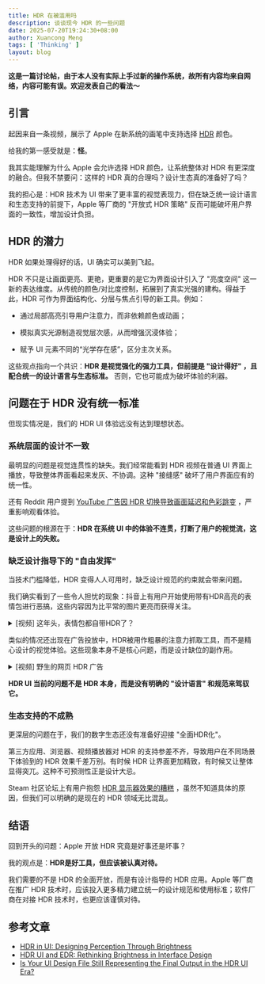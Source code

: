 ```yaml
---
title: HDR 在被滥用吗
description: 谈谈现今 HDR 的一些问题
date: 2025-07-20T19:24:30+08:00
author: Xuancong Meng
tags: [ 'Thinking' ]
layout: blog
---
```


<script>
import BiliPlayer from '$lib/components/BiliPlayer.svelte';
</script>

**这是一篇讨论帖，由于本人没有实际上手过新的操作系统，故所有内容均来自网络，内容可能有误。欢迎发表自己的看法～**

## 引言

起因来自一条视频，展示了 Apple 在新系统的画笔中支持选择 [HDR](https://en.wikipedia.org/wiki/High_dynamic_range) 颜色。

<BiliPlayer bv="BV1TW33zdE2T" />

给我的第一感受就是：**怪**。

我其实能理解为什么 Apple 会允许选择 HDR 颜色，让系统整体对 HDR 有更深度的融合。但我不禁要问：这样的 HDR 真的合理吗？设计生态真的准备好了吗？

我的担心是：HDR 技术为 UI 带来了更丰富的视觉表现力，但在缺乏统一设计语言和生态支持的前提下，Apple 等厂商的 "开放式 HDR
策略" 反而可能破坏用户界面的一致性，增加设计负担。

## HDR 的潜力

HDR 如果处理得好的话，UI 确实可以美到飞起。

HDR 不只是让画面更亮、更艳，更重要的是它为界面设计引入了 "亮度空间" 这一新的表达维度。从传统的颜色/对比度控制，拓展到了真实光强的建构。得益于此，HDR
可作为界面结构化、分层与焦点引导的新工具。例如：

- 通过局部高亮引导用户注意力，而非依赖颜色或动画；

- 模拟真实光源制造视觉层次感，从而增强沉浸体验；

- 赋予 UI 元素不同的“光学存在感”，区分主次关系。

这些观点指向一个共识：**HDR 是视觉强化的强力工具，但前提是 "设计得好" ，且配合统一的设计语言与生态标准。** 否则，它也可能成为破坏体验的利器。

## 问题在于 HDR 没有统一标准

但现实情况是，我们的 HDR UI 体验远没有达到理想状态。

### 系统层面的设计不一致

最明显的问题是视觉连贯性的缺失。我们经常能看到 HDR 视频在普通 UI 界面上播放，导致整体界面看起来发灰、不协调。这种 "接缝感"
破坏了用户界面应有的统一性。

还有 Reddit
用户提到 [YouTube 广告因 HDR 切换导致画面延迟和色彩跳变](https://www.reddit.com/r/appletv/comments/x2al6l/youtube_adverts_causing_huge_delay_because_tv/)
，严重影响观看体验。

这些问题的根源在于：**HDR 在系统 UI 中的体验不连贯，打断了用户的视觉流，这是设计上的失败。**

### 缺乏设计指导下的 "自由发挥"

当技术门槛降低，HDR 变得人人可用时，缺乏设计规范的约束就会带来问题。

我们确实看到了一些令人担忧的现象：抖音上有用户开始使用带有HDR高亮的表情包进行恶搞，这些内容因为比平常的图片更亮而获得关注。

<details>
  <summary>[视频] 这年头，表情包都自带HDR了？</summary>
  <BiliPlayer bv="BV1HkTuzcE7V" />
</details>

类似的情况还出现在广告投放中，HDR被用作粗暴的注意力抓取工具，而不是精心设计的视觉体验。这些现象本身不是核心问题，而是设计缺位的副作用。

<details>
  <summary>[视频] 野生的网页 HDR 广告</summary>
  <BiliPlayer bv="BV1sw4m1d7L1" />
</details>


**HDR UI 当前的问题不是 HDR 本身，而是没有明确的 "设计语言" 和规范来驾驭它。**

### 生态支持的不成熟

更深层的问题在于，我们的数字生态还没有准备好迎接 "全面HDR化"。

第三方应用、浏览器、视频播放器对 HDR 的支持参差不齐，导致用户在不同场景下体验到的 HDR 效果千差万别。有时候 HDR
让界面更加精致，有时候又让整体显得突兀。这种不可预测性正是设计大忌。

Steam 社区论坛上有用户抱怨 [HDR 显示器效果的糟糕](https://steamcommunity.com/discussions/forum/11/7074686901648727412/)
，虽然不知道具体的原因，但我们可以明确的是现在的 HDR 领域无比混乱。

## 结语

回到开头的问题：Apple 开放 HDR 究竟是好事还是坏事？

我的观点是：**HDR是好工具，但应该被认真对待。**

我们需要的不是 HDR 的全面开放，而是有设计指导的 HDR 应用。Apple 等厂商在推广 HDR 技术时，应该投入更多精力建立统一的设计规范和使用标准；软件厂商在对接
HDR 技术时，也更应该谨慎对待。

## 参考文章
- [HDR in UI: Designing Perception Through
  Brightness](https://medium.com/design-bootcamp/what-hdr-in-ui-tells-us-about-the-future-of-digital-perception-bb3d9133d1f6)
- [HDR UI and EDR: Rethinking Brightness in Interface Design](https://medium.com/design-bootcamp/the-rise-of-hdr-ui-not-a-visual-gimmick-but-a-paradigm-shift-in-perceptual-logic-8062247f72dd)
- [Is Your UI Design File Still Representing the Final Output in the HDR UI Era?](https://medium.com/design-bootcamp/is-your-ui-design-file-still-representing-the-final-output-in-the-hdr-ui-era-4bd4fb1f4b9d)
